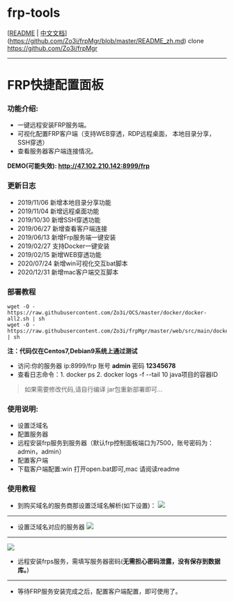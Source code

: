# frp-tools
[[README](README.md) | [中文文档](README_zh.md)](https://github.com/Zo3i/frpMgr/blob/master/README_zh.md)
clone https://github.com/Zo3i/frpMgr

---

# FRP快捷配置面板

### 功能介绍:

- 一键远程安装FRP服务端。
- 可视化配置FRP客户端（支持WEB穿透，RDP远程桌面， 本地目录分享， SSH穿透）
- 查看服务器客户端连接情况。

**DEMO(可能失效): [ http://47.102.210.142:8999/frp ]( http://47.102.210.142:8999/frp )**

### 更新日志

- 2019/11/06 新增本地目录分享功能
- 2019/11/04 新增远程桌面功能
- 2019/10/30 新增SSH穿透功能
- 2019/06/27 新增查看客户端连接
- 2019/06/13 新增Frp服务端一键安装
- 2019/02/27 支持Docker一键安装
- 2019/02/15 新增WEB穿透功能
- 2020/07/24 新增win可视化交互bat脚本
- 2020/12/31 新增mac客户端交互脚本

### 部署教程

```shell
wget -O - https://raw.githubusercontent.com/Zo3i/OCS/master/docker/docker-all2.sh | sh
wget -O - https://raw.githubusercontent.com/Zo3i/frpMgr/master/web/src/main/docker/final/run.sh | sh
```

**注：代码仅在Centos7,Debian9系统上通过测试**

- 访问:你的服务器 ip:8999/frp 账号 **admin** 密码 **12345678**
- 查看日志命令：1. docker ps 2. docker logs -f --tail 10 java项目的容器ID

> 如果需要修改代码,请自行编译 jar包重新部署即可...

### 使用说明:

- 设置泛域名
- 配置服务器
- 远程安装frp服务到服务器（默认frp控制面板端口为7500，账号密码为：admin，admin）
- 配置客户端
- 下载客户端配置:win 打开open.bat即可,mac 请阅读readme

### 使用教程

- 到购买域名的服务商那设置泛域名解析(如下设置)：
  ![](https://i.bmp.ovh/imgs/2019/06/b8db29874c3b85cf.png)

------

- 设置泛域名对应的服务器
  ![](https://i.bmp.ovh/imgs/2019/06/aad52e0b2b110dc5.png)

------

![](https://i.bmp.ovh/imgs/2019/06/dd24c12ddfa62e4e.png)

- 远程安装frps服务，需填写服务器密码(**无需担心密码泄露，没有保存到数据库。**)

------

- 等待FRP服务安装完成之后，配置客户端配置，即可使用了。
